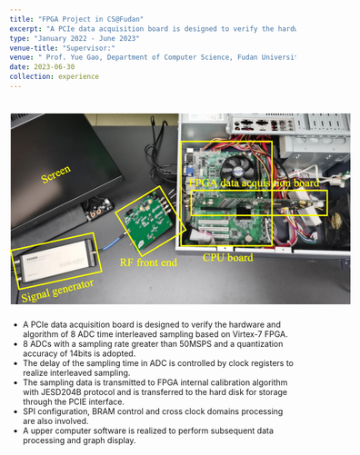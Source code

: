 ```yaml
---
title: "FPGA Project in CS@Fudan"
excerpt: "A PCIe data acquisition board is designed to verify the hardware and algorithm of 8 ADC time interleaved sampling based on Virtex-7 FPGA.<br/><br/><img src='/images/FPGA_project.png' style='max-width: 400px'>"
type: "January 2022 - June 2023"
venue-title: "Supervisor:"
venue: " Prof. Yue Gao, Department of Computer Science, Fudan University"
date: 2023-06-30
collection: experience
---
```


# <img src="/images/FPGA_project.png" style="max-width: 600px" class="left" data-proofer-ignore>
  
  - A PCIe data acquisition board is designed to verify the hardware and algorithm of 8 ADC time interleaved sampling based on Virtex-7 FPGA.
  - 8 ADCs with a sampling rate greater than 50MSPS and a quantization accuracy of 14bits is adopted. 
  - The delay of the sampling time in ADC is controlled by clock registers to realize interleaved sampling.  
  - The sampling data is transmitted to FPGA internal calibration algorithm with JESD204B protocol and is transferred to the hard disk for storage through the PCIE interface.
  - SPI configuration, BRAM control and cross clock domains processing are also involved.
  - A upper computer software is realized to perform subsequent data processing and graph display.
